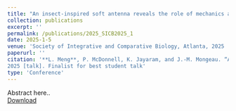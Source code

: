 ```yaml
---
title: "An insect-inspired soft antenna reveals the role of mechanics and contact speed in touch sensation "
collection: publications
excerpt: ''
permalink: /publications/2025_SICB2025_1
date: 2025-1-5
venue: 'Society of Integrative and Comparative Biology, Atlanta, 2025 '
paperurl: ''
citation: '**L. Meng**, P. McDonnell, K. Jayaram, and J.-M. Mongeau. “An insect-inspired soft antenna reveals the role of mechanics and contact speed in touch sensation” Society of Integrative and Comparative Biology, Atlanta, 
2025 [talk]. Finalist for best student talk'
type: 'Conference'
---
```

Abstract here..  
[Download](https://s3.amazonaws.com/xcdshared/sicb/app_content/1526_1230033635.pdf)
